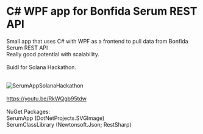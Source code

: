 # C# WPF app for Bonfida Serum REST API
Small app that uses C# with WPF as a frontend to pull data from Bonfida Serum REST API<br/>
Really good potential with scalability. <br/><br/>
Buidl for Solana Hackathon.<br/><br/>

![SerumAppSolanaHackathon](https://user-images.githubusercontent.com/79005234/109566184-d1259c80-7ae3-11eb-8292-646089b8b3eb.png)
<br/><br/>
https://youtu.be/RkWQgb95tdw
<br/><br/>
NuGet Packages:<br/>
SerumApp (DotNetProjects.SVGImage)<br/>
SerumClassLibrary (Newtonsoft.Json; RestSharp)
